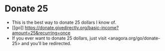 # Donate 25

- This is the best way to donate 25 dollars I know of.
- [[go]] https://donate.givedirectly.org/basic-income?amount=25&recurring=once
- If you ever want to donate 25 dollars, just visit <anagora.org/go/donate-25> and you'll be redirected.


